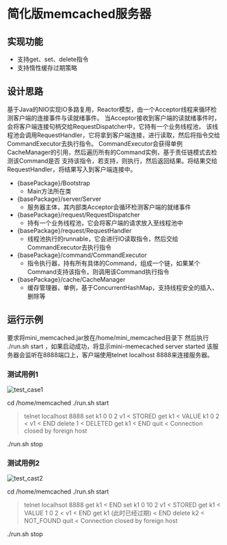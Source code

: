 # 简化版memcached服务器
## 实现功能
- 支持get、set、delete指令
- 支持惰性缓存过期策略

## 设计思路
基于Java的NIO实现IO多路复用，Reactor模型，由一个Acceptor线程来循环检测客户端的连接事件与读就绪事件。
当Acceptor接收到客户端的读就绪事件时，会将客户端连接句柄交给RequestDispatcher中，它持有一个业务线程池，
该线程池会调用RequestHandler，它将拿到客户端连接，进行读取，然后将指令交给CommandExecutor去执行指令。
CommandExecutor会获得单例CacheManager的引用，然后遍历所有的Command实例，基于责任链模式去检测该Command是否
支持该指令，若支持，则执行，然后返回结果。将结果交给RequestHandler，将结果写入到客户端连接中。


- {basePackage}/Bootstrap 
    - Main方法所在类
- {basePackage}/server/Server 
    - 服务器主体，其内部类Acceptor会循环检测客户端的就绪事件
- {basePackage}/request/RequestDispatcher 
    - 持有一个业务线程池，它会将客户端的请求放入至线程池中
- {basePackage}/request/RequestHandler 
    - 线程池执行的runnable，它会进行IO读取指令，然后交给CommandExecutor去执行指令
- {basePackage}/command/CommandExecutor
    - 指令执行器，持有所有具体的Command，组成一个链，如果某个Command支持该指令，则调用该Command执行指令
- {basePackage}/cache/CacheManager
    - 缓存管理器，单例，基于ConcurrentHashMap，支持线程安全的插入、删除等  
    

## 运行示例
要求将mini_memcached.jar放在/home/mini_memcached目录下
然后执行 ./run.sh start ，如果启动成功，将显示mini-memecached server started
该服务器会监听在8888端口上，客户端使用telnet localhost 8888来连接服务器。

### 测试用例1
![test_case1](http://markdown-1252651195.cossh.myqcloud.com/%E6%B5%8B%E8%AF%95%E7%94%A8%E4%BE%8B.png)

cd /home/memcached
./run.sh start

> telnet localhost 8888
> set k1 0 0 2
> v1
< STORED
> get k1
< VALUE k1 0 2
< v1
< END
> delete 1
< DELETED
> get k1
< END
> quit
< Connection closed by foreign host

./run.sh stop

### 测试用例2
![test_cast2](http://markdown-1252651195.cossh.myqcloud.com/%E6%B5%8B%E8%AF%95%E7%94%A8%E4%BE%8B2.png)

cd /home/memcached
./run.sh start

> telnet localhsot 8888
> get k1
< END
> set k1 0 10 2
> v1
< STORED
> get k1
< VALUE 1 0 2
< v1
< END
> get k1 (此时已经过期)
< END
> delete k2
< NOT_FOUND
> quit
< Connection closed by foreign host

./run.sh stop
